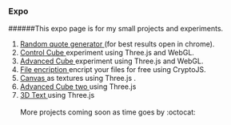 ### Expo
######This expo page is for my small projects and experiments.
1) <a href="http://rgq.bitballoon.com/" target="_blank"> Random quote generator </a> (for best results open in chrome). <br>
2) <a href="http://controlcube.bitballoon.com/" target="_blank"> Control Cube </a> experiment using Three.js and WebGL. <br>
3) <a href="http://advancedcube.bitballoon.com/" target="_blank"> Advanced Cube </a> experiment using Three.js and WebGL. <br>
4) <a href="http://fileencription.bitballoon.com/" target="_blank"> File encription </a> encript your files for free using CryptoJS. <br>
5) <a href="http://canvas.bitballoon.com/" target="_blank"> Canvas </a> as textures using Three.js . <br>
6) <a href="http://advcubtwo.bitballoon.com/" target="_blank"> Advanced Cube two </a> using Three.js <br> 
7) <a href="http://3dtext.bitballoon.com/" target="_blank"> 3D Text </a> using Three.js <br>  
More projects coming soon as time goes by :octocat:
